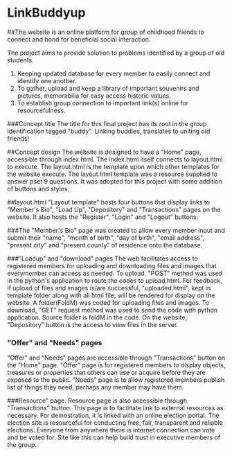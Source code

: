 # LinkBuddyup

##The website is an online platform for group of childhood friends to connect and bond for beneficial social interaction.

The project aims to provide solution to problems identified by a group of old students.
1. Keeping updated database for every member to easily connect and identify one another.
2. To gather, upload and keep a library of important souvenirs and pictures, memorabilia for easy access historic values.
3. To establish group connection to important link(s) online for resourcefulness.

###Concept title
The title for this final project has its root in the group identification tagged "buddy". Linking buddies, translates to uniting old friends!

##Concept design
The website is designed to have a "Home" page, accessible through index.html. The index.html itself connects to layout.html to execute. 
The layout.html is the template upon which other templates for the website execute. The layout.html template was a resource supplied to answer pset 9 questions. It was adopted for this project with some addition of buttons and styles. 

##layout.html
"Layout template" hosts four buttons that display links to "Member's Bio", "Load Up", "Depository" and "Transactions" pages on the website.
It also hosts the "Register", "Login" and "Logout" buttons. 

###The "Member's Bio" page was created to allow every member input and submit their "name", "month of birth", "day of birth", "email address", "present city" and "present county" of residence onto the database.

###"Loadup" and "download" pages
The web facilitates access to registered members for uploading and downloading files and images that everymember can access as needed. To upload, "POST" method was used in the python's application to route the codes to upload.html. For feedback, if upload of files and images is/are successful, "uploaded.html", kept in template folder along with all html file, will be rendered for display on the website. A folder(FoldM) was coded for uploading files and images. To download, "GET" request method was used to send the code with python application. Source folder is foldM in the code. On the website, "Depository" button is the access to view files in the server. 

### "Offer" and "Needs" pages
"Offer" and "Needs" pages are accessible through "Transactions" button on the "Home" page. "Offer" page is for registered members to display objects, treasures or properties that others can use or acquire before they are exposed to the public.
"Needs" page is to allow registered members publish list of things they need, perhaps any member may have them.

###Resource" page.
Resource page is also accessible through "Transactions" button. This page is to facilitate link to external resources as necessary. For demostration, it is linked with an online election portal. The election site is resourceful for conducting free, fair, transparent and reliable elections. Everyone from anywhere there is internet connection can vote and be voted for. Site like this can help build trust in executive members of the group.

